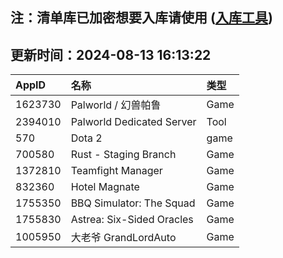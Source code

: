 ## 注：清单库已加密想要入库请使用 ([入库工具](https://github.com/BlankTMing/ManifestAutoUpdate/releases))

## 更新时间：2024-08-13 16:13:22
| AppID | 名称 | 类型  |
| :-------------------- | :----------------------------- | :----------- |
| 1623730 | Palworld / 幻兽帕鲁| Game |
| 2394010 | Palworld Dedicated Server| Tool |
| 570 | Dota 2| game |
| 700580 | Rust - Staging Branch| Game |
| 1372810 | Teamfight Manager| Game |
| 832360 | Hotel Magnate| Game |
| 1755350 | BBQ Simulator: The Squad| Game |
| 1755830 | Astrea: Six-Sided Oracles| Game |
| 1005950 | 大老爷 GrandLordAuto| Game |

